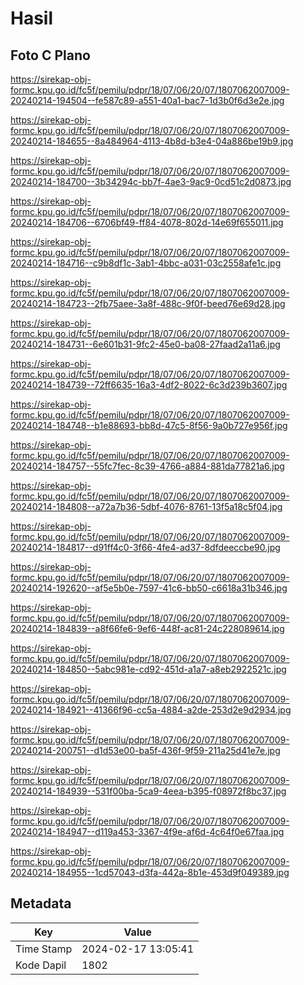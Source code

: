 # Hasil

## Foto C Plano

https://sirekap-obj-formc.kpu.go.id/fc5f/pemilu/pdpr/18/07/06/20/07/1807062007009-20240214-194504--fe587c89-a551-40a1-bac7-1d3b0f6d3e2e.jpg

https://sirekap-obj-formc.kpu.go.id/fc5f/pemilu/pdpr/18/07/06/20/07/1807062007009-20240214-184655--8a484964-4113-4b8d-b3e4-04a886be19b9.jpg

https://sirekap-obj-formc.kpu.go.id/fc5f/pemilu/pdpr/18/07/06/20/07/1807062007009-20240214-184700--3b34294c-bb7f-4ae3-9ac9-0cd51c2d0873.jpg

https://sirekap-obj-formc.kpu.go.id/fc5f/pemilu/pdpr/18/07/06/20/07/1807062007009-20240214-184706--6706bf49-ff84-4078-802d-14e69f655011.jpg

https://sirekap-obj-formc.kpu.go.id/fc5f/pemilu/pdpr/18/07/06/20/07/1807062007009-20240214-184716--c9b8df1c-3ab1-4bbc-a031-03c2558afe1c.jpg

https://sirekap-obj-formc.kpu.go.id/fc5f/pemilu/pdpr/18/07/06/20/07/1807062007009-20240214-184723--2fb75aee-3a8f-488c-9f0f-beed76e69d28.jpg

https://sirekap-obj-formc.kpu.go.id/fc5f/pemilu/pdpr/18/07/06/20/07/1807062007009-20240214-184731--6e601b31-9fc2-45e0-ba08-27faad2a11a6.jpg

https://sirekap-obj-formc.kpu.go.id/fc5f/pemilu/pdpr/18/07/06/20/07/1807062007009-20240214-184739--72ff6635-16a3-4df2-8022-6c3d239b3607.jpg

https://sirekap-obj-formc.kpu.go.id/fc5f/pemilu/pdpr/18/07/06/20/07/1807062007009-20240214-184748--b1e88693-bb8d-47c5-8f56-9a0b727e956f.jpg

https://sirekap-obj-formc.kpu.go.id/fc5f/pemilu/pdpr/18/07/06/20/07/1807062007009-20240214-184757--55fc7fec-8c39-4766-a884-881da77821a6.jpg

https://sirekap-obj-formc.kpu.go.id/fc5f/pemilu/pdpr/18/07/06/20/07/1807062007009-20240214-184808--a72a7b36-5dbf-4076-8761-13f5a18c5f04.jpg

https://sirekap-obj-formc.kpu.go.id/fc5f/pemilu/pdpr/18/07/06/20/07/1807062007009-20240214-184817--d91ff4c0-3f66-4fe4-ad37-8dfdeeccbe90.jpg

https://sirekap-obj-formc.kpu.go.id/fc5f/pemilu/pdpr/18/07/06/20/07/1807062007009-20240214-192620--af5e5b0e-7597-41c6-bb50-c6618a31b346.jpg

https://sirekap-obj-formc.kpu.go.id/fc5f/pemilu/pdpr/18/07/06/20/07/1807062007009-20240214-184839--a8f66fe6-9ef6-448f-ac81-24c228089614.jpg

https://sirekap-obj-formc.kpu.go.id/fc5f/pemilu/pdpr/18/07/06/20/07/1807062007009-20240214-184850--5abc981e-cd92-451d-a1a7-a8eb2922521c.jpg

https://sirekap-obj-formc.kpu.go.id/fc5f/pemilu/pdpr/18/07/06/20/07/1807062007009-20240214-184921--41366f96-cc5a-4884-a2de-253d2e9d2934.jpg

https://sirekap-obj-formc.kpu.go.id/fc5f/pemilu/pdpr/18/07/06/20/07/1807062007009-20240214-200751--d1d53e00-ba5f-436f-9f59-211a25d41e7e.jpg

https://sirekap-obj-formc.kpu.go.id/fc5f/pemilu/pdpr/18/07/06/20/07/1807062007009-20240214-184939--531f00ba-5ca9-4eea-b395-f08972f8bc37.jpg

https://sirekap-obj-formc.kpu.go.id/fc5f/pemilu/pdpr/18/07/06/20/07/1807062007009-20240214-184947--d119a453-3367-4f9e-af6d-4c64f0e67faa.jpg

https://sirekap-obj-formc.kpu.go.id/fc5f/pemilu/pdpr/18/07/06/20/07/1807062007009-20240214-184955--1cd57043-d3fa-442a-8b1e-453d9f049389.jpg


## Metadata

| Key        | Value               |
| ---------- | ------------------- |
| Time Stamp | 2024-02-17 13:05:41 |
| Kode Dapil | 1802                |



